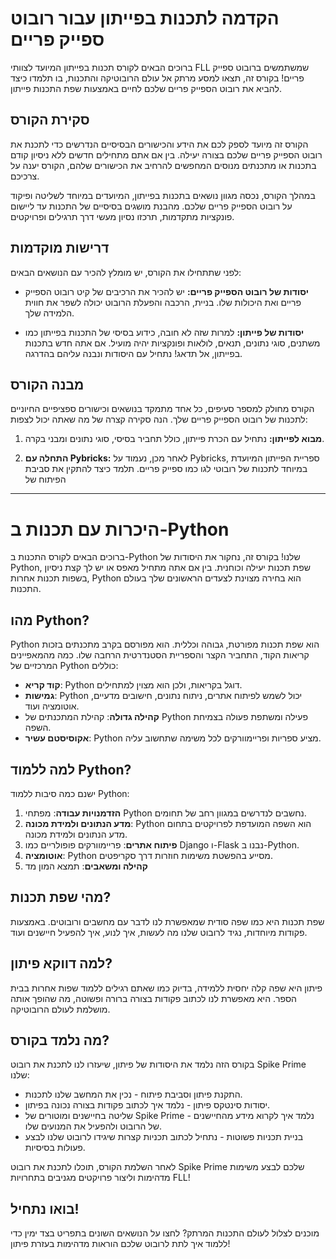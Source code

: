 # הקדמה לתכנות בפייתון עבור רובוט ספייק פריים

ברוכים הבאים לקורס תכנות בפייתון המיועד לצוותי FLL שמשתמשים ברובוט ספייק פריים! בקורס זה, תצאו למסע מרתק אל עולם הרובוטיקה והתכנות, בו תלמדו כיצד להביא את רובוט הספייק פריים שלכם לחיים באמצעות שפת התכנות פייתון.

## סקירת הקורס

הקורס זה מיועד לספק לכם את הידע והכישורים הבסיסיים הנדרשים כדי לתכנת את רובוט הספייק פריים שלכם בצורה יעילה. בין אם אתם מתחילים חדשים ללא ניסיון קודם בתכנות או מתכנתים מנוסים המחפשים להרחיב את הכישורים שלהם, הקורס יענה על צרכיכם.

במהלך הקורס, נכסה מגוון נושאים בתכנות בפייתון, המיועדים במיוחד לשליטה ופיקוד על רובוט הספייק פריים שלכם. מהבנת מושגים בסיסיים של התכנות עד ליישום פונקציות מתקדמות, תרכזו נסיון מעשי דרך תרגילים ופרויקטים.

## דרישות מוקדמות

לפני שתתחילו את הקורס, יש מומלץ להכיר עם הנושאים הבאים:

- **יסודות של רובוט הספייק פריים:** יש להכיר את הרכיבים של קיט רובוט הספייק פריים ואת היכולות שלו. בניית, הרכבה והפעלת הרובוט יכולה לשפר את חווית הלמידה שלך.

- **יסודות של פייתון:** למרות שזה לא חובה, כידוע בסיסי של התכנות בפייתון כמו משתנים, סוגי נתונים, תנאים, לולאות ופונקציות יהיה מועיל. אם אתה חדש בתכנות בפייתון, אל תדאג! נתחיל עם היסודות ונבנה עליהם בהדרגה.

## מבנה הקורס

הקורס מחולק למספר סעיפים, כל אחד מתמקד בנושאים וכישורים ספציפיים החיוניים לתכנות של רובוט הספייק פריים שלך. הנה סקירה קצרה של מה שאתה יכול לצפות:

1. **מבוא לפייתון:** נתחיל עם הכרת פייתון, כולל תחביר בסיסי, סוגי נתונים ומבני בקרה.

2. **התחלה עם Pybricks:** לאחר מכן, נעמוד על Pybricks, ספריית הפייתון המיועדת במיוחד לתכנות של רובוטי לגו כמו ספייק פריים. תלמד כיצד להתקין את סביבת הפיתוח של


---

# היכרות עם תכנות ב-Python

ברוכים הבאים לקורס התכנות ב-Python שלנו! בקורס זה, נחקור את היסודות של Python, שפת תכנות יעילה וכוחנית. בין אם אתה מתחיל מאפס או יש לך קצת ניסיון בשפות תכנות אחרות, Python הוא בחירה מצוינת לצעדים הראשונים שלך בעולם התכנות.

## מהו Python?

Python הוא שפת תכנות מפורטת, גבוהה וכללית. הוא מפורסם בקרב מתכנתים בזכות קריאות הקוד, התחביר הקצר והספריית הסטנדרטית הרחבה שלו. כמה מהמאפיינים המרכזיים של Python כוללים:

- **קוד קריא**: Python דוגל בקריאות, ולכן הוא מצוין למתחילים.
- **גמישות**: Python יכול לשמש לפיתוח אתרים, ניתוח נתונים, חישובים מדעיים, אוטומציה ועוד.
- **קהילה גדולה**: קהילת המתכנתים של Python פעילה ומשתפת פעולה בצמיחת השפה.
- **אקוסיסטם עשיר**: Python מציע ספריות ופריימוורקים לכל משימה שתחשוב עליה.

## למה ללמוד Python?

ישנם כמה סיבות ללמוד Python:

1. **הזדמנויות עבודה**: מפתחי Python נחשבים לנדרשים במגוון רחב של תחומים.
2. **מדע הנתונים ולמידת מכונה**: Python הוא השפה המועדפת לפרויקטים בתחום מדע הנתונים ולמידת מכונה.
3. **פיתוח אתרים**: פריימוורקים פופולריים כמו Django ו-Flask נבנו ב-Python.
4. **אוטומציה**: Python מסייע בהפשטת משימות חוזרות דרך סקריפטים.
5. **קהילה ומשאבים**: תמצא המון מד


## מהי שפת תכנות?

שפת תכנות היא כמו שפה סודית שמאפשרת לנו לדבר עם מחשבים ורובוטים. באמצעות פקודות מיוחדות, נגיד לרובוט שלנו מה לעשות, איך לנוע, איך להפעיל חיישנים ועוד.

## למה דווקא פיתון?

פיתון היא שפה קלה יחסית ללמידה, בדיוק כמו שאתם רגילים ללמוד שפות אחרות בבית הספר. היא מאפשרת לנו לכתוב פקודות בצורה ברורה ופשוטה, מה שהופך אותה מושלמת לעולם הרובוטיקה.

## מה נלמד בקורס?

בקורס הזה נלמד את היסודות של פיתון, שיעזרו לנו לתכנת את רובוט Spike Prime שלנו:

* התקנת פיתון וסביבת פיתוח - נכין את המחשב שלנו לתכנות.
* יסודות סינטקס פיתון - נלמד איך לכתוב פקודות בצורה נכונה בפיתון.
* שליטה בחיישנים ומוטורים של Spike Prime - נלמד איך לקרוא מידע מהחיישנים של הרובוט ולהפעיל את המנועים שלו.
* בניית תכניות פשוטות - נתחיל לכתוב תכניות קצרות שיגידו לרובוט שלנו לבצע פעולות בסיסיות.

לאחר השלמת הקורס, תוכלו לתכנת את רובוט Spike Prime שלכם לבצע משימות מדהימות וליצור פרויקטים מגניבים בתחרויות FLL!

## בואו נתחיל!

מוכנים לצלול לעולם התכנות המרתק? לחצו על הנושאים השונים בתפריט בצד ימין כדי ללמוד איך לתת לרובוט שלכם הוראות מדהימות בעזרת פיתון!
